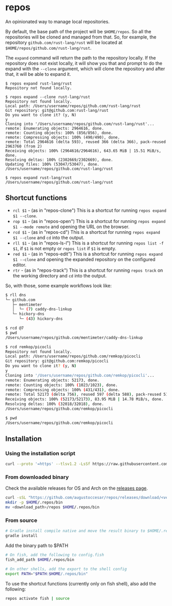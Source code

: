 # repos

An opinionated way to manage local repositories.

By default, the base path of the project will be `$HOME/repos`.
So all the repositories will be cloned and managed from that. So, for example, the repository
`github.com/rust-lang/rust` will be located at `$HOME/repos/github.com/rust-lang/rust`.

The `expand` command will return the path to the repository locally. If the repository
does not exist locally, it will show you that and prompt to do the expand with the `--clone`
argument, which will clone the repository and after that, it will be able to expand it.

```console
$ repos expand rust-lang/rust
Repository not found locally.

$ repos expand --clone rust-lang/rust
Repository not found locally.
Local path: /Users/username/repos/github.com/rust-lang/rust
Git repository: git@github.com:rust-lang/rust
Do you want to clone it? (y, N)
y
Cloning into '/Users/username/repos/github.com/rust-lang/rust'...
remote: Enumerating objects: 2964616, done.
remote: Counting objects: 100% (856/856), done.
remote: Compressing objects: 100% (490/490), done.
remote: Total 2964616 (delta 593), reused 366 (delta 366), pack-reused 2963760 (from 2)
Receiving objects: 100% (2964616/2964616), 643.65 MiB | 15.51 MiB/s, done.
Resolving deltas: 100% (2302669/2302669), done.
Updating files: 100% (53047/53047), done.
/Users/username/repos/github.com/rust-lang/rust

$ repos expand rust-lang/rust
/Users/username/repos/github.com/rust-lang/rust
```

## Shortcut functions

- `rcl $1` - (as in "repos-clone") This is a shortcut for running `repos expand $1 --clone`.
- `rop $1` - (as in "repos-open") This is a shortcut for running `repos expand $1 --mode remote` and opening the URL on the browser.
- `rcd $1` - (as in "repos-cd") This is a shortcut for running `repos expand $1 --clone` and `cd` into the output.
- `rll $1` - (as in "repos-ls-l") This is a shortcut for running `repos list -f $1`, if `$1` is not empty or `repos list` if `$1` is empty.
- `red $1` - (as in "repos-edit") This is a shortcut for running `repos expand $1 --clone` and opening the expanded repository on the
  configured editor.
- `rtr`    - (as in "repos-track") This is a shortcut for running `repos track` on the working directory and `cd` into the output.

So, with those, some example workflows look like:

```bash
$ rll dns
└─ github.com
   ├─ mentimeter
   │  └─ (7) caddy-dns-linkup
   └─ hickory-dns
      └─ (43) hickory-dns

$ rcd @7
$ pwd
/Users/username/repos/github.com/mentimeter/caddy-dns-linkup 
```

```bash
$ rcd remkop/picocli
Repository not found locally.
Local path: /Users/username/repos/github.com/remkop/picocli
Git repository: git@github.com:remkop/picocli
Do you want to clone it? (y, N)
y
Cloning into '/Users/username/repos/github.com/remkop/picocli'...
remote: Enumerating objects: 52173, done.
remote: Counting objects: 100% (1023/1023), done.
remote: Compressing objects: 100% (431/431), done.
remote: Total 52173 (delta 756), reused 597 (delta 588), pack-reused 51150 (from 3)
Receiving objects: 100% (52173/52173), 83.95 MiB | 14.78 MiB/s, done.
Resolving deltas: 100% (32018/32018), done.
/Users/username/repos/github.com/remkop/picocli

$ pwd
/Users/username/repos/github.com/remkop/picocli
```

## Installation

### Using the installation script

```bash
curl --proto '=https' --tlsv1.2 -LsSf https://raw.githubusercontent.com/augustoccesar/repos/refs/heads/main/install.sh | sh
```

### From downloaded binary

Check the available releases for OS and Arch on the [releases page](https://github.com/augustoccesar/repos/releases).

```bash
curl -sSL "https://github.com/augustoccesar/repos/releases/download/<version>/repos-<version>-<arch>-<os>.tar.gz" | tar -xz -C "<download_path>"
mkdir -p $HOME/.repos/bin
mv <download_path>/repos $HOME/.repos/bin
```

### From source

```bash
# Gradle install compile native and move the result binary to $HOME/.repos/bin
gradle install
```

Add the binary path to $PATH

```bash
# On fish, add the following to config.fish
fish_add_path $HOME/.repos/bin

# On other shells, add the export to the shell config
export PATH="$PATH:$HOME/.repos/bin"
```

To use the shortcut functions (currently only on fish shell), also add the following:

```bash
repos activate fish | source
```


